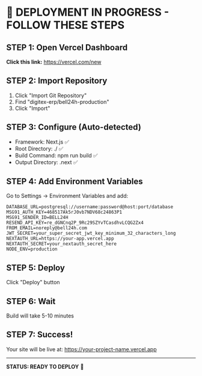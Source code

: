 # 🚀 DEPLOYMENT IN PROGRESS - FOLLOW THESE STEPS

## STEP 1: Open Vercel Dashboard
**Click this link:** https://vercel.com/new

## STEP 2: Import Repository
1. Click "Import Git Repository"
2. Find "digitex-erp/bell24h-production"
3. Click "Import"

## STEP 3: Configure (Auto-detected)
- Framework: Next.js ✅
- Root Directory: ./ ✅
- Build Command: npm run build ✅
- Output Directory: .next ✅

## STEP 4: Add Environment Variables
Go to Settings → Environment Variables and add:

```
DATABASE_URL=postgresql://username:password@host:port/database
MSG91_AUTH_KEY=468517Ak5rJ0vb7NDV68c24863P1
MSG91_SENDER_ID=BELL24H
RESEND_API_KEY=re_dGNCnq2P_9Rc29SZYvTCasdhvLCQG2Zx4
FROM_EMAIL=noreply@bell24h.com
JWT_SECRET=your_super_secret_jwt_key_minimum_32_characters_long
NEXTAUTH_URL=https://your-app.vercel.app
NEXTAUTH_SECRET=your_nextauth_secret_here
NODE_ENV=production
```

## STEP 5: Deploy
Click "Deploy" button

## STEP 6: Wait
Build will take 5-10 minutes

## STEP 7: Success!
Your site will be live at: https://your-project-name.vercel.app

---
**STATUS: READY TO DEPLOY** 🎯

